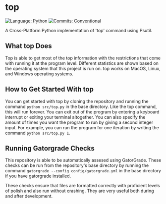 # top

[![Language: Python](https://img.shields.io/badge/Language-Python-blue.svg)](https://www.python.org/)
[![Commits: Conventional](https://img.shields.io/badge/Commits-Conventional-blue.svg)](https://www.conventionalcommits.org/en/v1.0.0/)

A Cross-Platform Python implementation of 'top' command using Psutil.

## What top Does

Top is able to get most of the top information with the restrictions that come with running it at the program level. Different statistics are shown based on the operating system that this project is run on. top works on MacOS, Linux, and Windows operating systems.

## How to Get Started With top

You can get started with top by cloning the repository and running the command ``` python src/top.py ``` in the base directory. Like the top command, this will run forever. You can exit out of the program by entering a keyboard interrupt or exiting your terminal altogether. You can also specify the amount of times you want the program to run by giving a second integer input. For example, you can run the program for one iteration by writing the command ```python src/top.py 1```.

## Running Gatorgrade Checks

This repository is able to be automatically assesed using GatorGrade. These checks can be run from the repository's base directory by running the command ```gatorgrade --config config/gatorgrade.yml``` in the base directory if you have gatorgrade installed.

These checks ensure that files are formatted correctly with proficient levels of polish and also run without crashing. They are very useful both during and after development.
